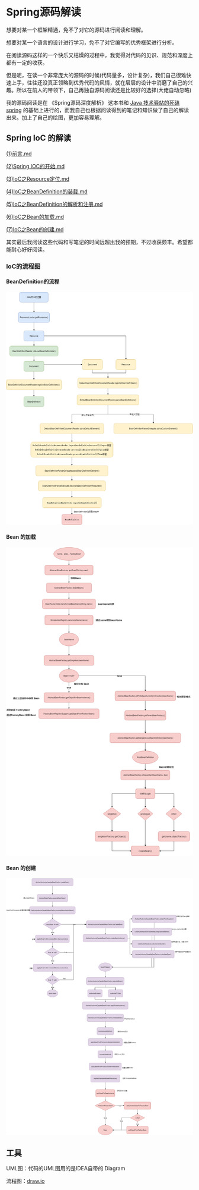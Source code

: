 # Spring源码解读

想要对某一个框架精通，免不了对它的源码进行阅读和理解。

想要对某一个语言的设计进行学习，免不了对它编写的优秀框架进行分析。

在阅读源码这样的一个快乐又枯燥的过程中，我觉得对代码的见识、规范和深度上都有一定的收获。

但是呢，在读一个非常庞大的源码的时候(代码量多，设计复杂)，我们自己很难快速上手，往往还没真正领略到优秀代码的风情，就在层层的设计中消磨了自己的兴趣。所以在前人的带领下，自己再独自源码阅读还是比较好的选择(大佬自动忽略)

我的源码阅读是在 《Spring源码深度解析》 这本书和 [Java 技术驿站的死磕spring](http://cmsblogs.com/?cat=206) 的基础上进行的，而我自己也根据阅读得到的笔记和知识做了自己的解读出来。加上了自己的绘图，更加容易理解。

## Spring IoC 的解读

[(1)前言.md](https://github.com/esmusssein777/spring-framework/blob/master/源码阅读笔记/(1)前言.md)

[(2)Spring IOC的开始.md](https://github.com/esmusssein777/spring-framework/blob/master/%E6%BA%90%E7%A0%81%E9%98%85%E8%AF%BB%E7%AC%94%E8%AE%B0/(2)Spring%20IOC%E7%9A%84%E5%BC%80%E5%A7%8B.md)

[(3)IoC之Resource定位.md](https://github.com/esmusssein777/spring-framework/blob/master/源码阅读笔记/(3)IoC之Resource定位.md)

[(4)IoC之BeanDefinition的装载.md](https://github.com/esmusssein777/spring-framework/blob/master/源码阅读笔记/(4)IoC之BeanDefinition的装载.md)

[(5)IoC之BeanDefinition的解析和注册.md](https://github.com/esmusssein777/spring-framework/blob/master/源码阅读笔记/(5)IoC之BeanDefinition的解析和注册.md)

[(6)IoC之Bean的加载.md](https://github.com/esmusssein777/spring-framework/blob/master/源码阅读笔记/(6)IoC之Bean的加载.md)

[(7)IoC之Bean的创建.md](https://github.com/esmusssein777/spring-framework/blob/master/源码阅读笔记/(7)IoC之Bean的创建.md)



其实最后我阅读这些代码和写笔记的时间远超出我的预期，不过收获颇丰。希望都能耐心好好阅读。

### IoC的流程图

#### BeanDefinition的流程

![](https://github.com/esmusssein777/study/blob/master/md/picture/XML2BeanDefinition.png?raw=true)



#### Bean 的加载

![](https://github.com/esmusssein777/study/blob/master/md/picture/Name2Scope.png?raw=true)



#### Bean 的创建

![](https://github.com/esmusssein777/study/blob/master/md/picture/Bean.png?raw=true)



## 工具

UML图：代码的UML图用的是IDEA自带的 Diagram

流程图：[draw.io](https://www.draw.io/)